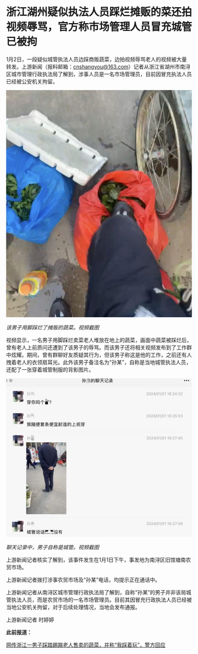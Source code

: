 # 浙江湖州疑似执法人员踩烂摊贩的菜还拍视频辱骂，官方称市场管理人员冒充城管已被拘

1月2日，一段疑似城管执法人员边踩商贩蔬菜，边拍视频辱骂老人的视频被大量转发。上游新闻（报料邮箱：cnshangyou@163.com）记者从浙江省湖州市南浔区城市管理行政执法局了解到，涉事人员是一名市场管理员，目前因冒充执法人员已经被公安机关拘留。

![b27c06d4ff6fc0183c5dc117d7980042.jpg](https://raw.githubusercontent.com/qqhsx/qqnews_image/main/2024/01/02/浙江湖州疑似执法人员踩烂摊贩的菜还拍视频辱骂，官方称市场管理人员冒充城管已被拘/b27c06d4ff6fc0183c5dc117d7980042.jpg)

 _该男子用脚踩烂了摊贩的蔬菜。视频截图_

视频显示，一名男子用脚踩烂卖菜老人堆放在地上的蔬菜，画面中蔬菜被踩烂后，曾有老人上前质问还遭到了该男子的辱骂。而该男子还将相关视频发布到了工作群中炫耀。期间，曾有群聊好友质疑其行为，但该男子称这是他的工作，之前还有人拽着老人的衣领扇耳光。此外该男子备注名为“孙某”，自称是当地城管执法人员，还配了一张穿着城管制服的背影图片。

![0bd9ab75a7bc8ad5e45ed7cbb8d2e21a.jpg](https://raw.githubusercontent.com/qqhsx/qqnews_image/main/2024/01/02/浙江湖州疑似执法人员踩烂摊贩的菜还拍视频辱骂，官方称市场管理人员冒充城管已被拘/0bd9ab75a7bc8ad5e45ed7cbb8d2e21a.jpg)

_聊天记录中，男子自称是城管。视频截图_

上游新闻记者核实了解到，该事件发生在1月1日下午，事发地为南浔区旧馆塘南农贸市场。

上游新闻记者拨打涉事农贸市场及“孙某”电话，均提示正在通话中。

上游新闻记者从南浔区城市管理行政执法局了解到，自称“孙某”的男子并非该局城管执法人员，而是农贸市场的一名市场管理员。目前其因冒充行政执法人员已经被当地公安机关拘留，对于后续处理情况，当地会发布通报。

上游新闻记者 时婷婷

**此前报道：**

[网传浙江一男子踩踏踢踹老人售卖的蔬菜，并称“我踩着玩”，警方回应](https://news.qq.com/rain/a/20240102A049UK00)

